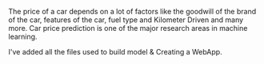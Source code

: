 The price of a car depends on a lot of factors like the goodwill of the brand of the car, features of the car, fuel type and Kilometer Driven and many more. Car price prediction is one of the major research areas in machine learning.

I've added all the files used to build model & Creating a WebApp.
